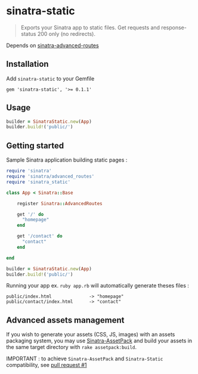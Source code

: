 # sinatra-static

> Exports your Sinatra app to static files. Get requests and response-status 200 only (no redirects).

Depends on [sinatra-advanced-routes](https://github.com/rkh/sinatra-advanced-routes)

## Installation

Add `sinatra-static` to your Gemfile

    gem 'sinatra-static', '>= 0.1.1'

## Usage

```ruby
builder = SinatraStatic.new(App)
builder.build!('public/')
```

## Getting started

Sample Sinatra application building static pages :

```ruby
require 'sinatra'
require 'sinatra/advanced_routes'
require 'sinatra_static'

class App < Sinatra::Base

    register Sinatra::AdvancedRoutes

    get '/' do    
      "homepage"
    end

    get '/contact' do
      "contact"
    end

end

builder = SinatraStatic.new(App)
builder.build!('public/')
```

Running your app ex. `ruby app.rb` will automatically generate theses files :

    public/index.html              -> "homepage"
    public/contact/index.html      -> "contact"

## Advanced assets management

If you wish to generate your assets (CSS, JS, images) with an assets packaging system,
you may use [Sinatra-AssetPack](https://github.com/rstacruz/sinatra-assetpack) and build
your assets in the same target directory with `rake assetpack:build`.

IMPORTANT : to achieve `Sinatra-AssetPack` and `Sinatra-Static` compatibility, see [pull request #1](https://github.com/paulasmuth/sinatra-static/pull/1)
